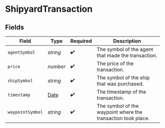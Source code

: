 # ShipyardTransaction


## Fields

| Field                                                                                         | Type                                                                                          | Required                                                                                      | Description                                                                                   |
| --------------------------------------------------------------------------------------------- | --------------------------------------------------------------------------------------------- | --------------------------------------------------------------------------------------------- | --------------------------------------------------------------------------------------------- |
| `agentSymbol`                                                                                 | *string*                                                                                      | :heavy_check_mark:                                                                            | The symbol of the agent that made the transaction.                                            |
| `price`                                                                                       | *number*                                                                                      | :heavy_check_mark:                                                                            | The price of the transaction.                                                                 |
| `shipSymbol`                                                                                  | *string*                                                                                      | :heavy_check_mark:                                                                            | The symbol of the ship that was purchased.                                                    |
| `timestamp`                                                                                   | [Date](https://developer.mozilla.org/en-US/docs/Web/JavaScript/Reference/Global_Objects/Date) | :heavy_check_mark:                                                                            | The timestamp of the transaction.                                                             |
| `waypointSymbol`                                                                              | *string*                                                                                      | :heavy_check_mark:                                                                            | The symbol of the waypoint where the transaction took place.                                  |